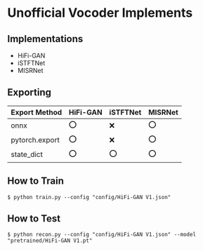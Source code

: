 # Unofficial Vocoder Implements

## Implementations
- HiFi-GAN
- iSTFTNet
- MISRNet

## Exporting

| Export Method  | HiFi-GAN | iSTFTNet | MISRNet | 
| -------------- | -------- | -------- | ------- | 
| onnx           | ⭕       | ❌       | ⭕      | 
| pytorch.export | ⭕       | ❌       | ⭕      | 
| state_dict     | ⭕       | ⭕       | ⭕      | 

## How to Train

```
$ python train.py --config "config/HiFi-GAN V1.json"
```

## How to Test
```
$ python recon.py --config "config/HiFi-GAN V1.json" --model "pretrained/HiFi-GAN V1.pt"
```